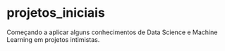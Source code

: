 # projetos_iniciais
Começando a aplicar alguns conhecimentos de Data Science e Machine Learning em projetos intimistas.
